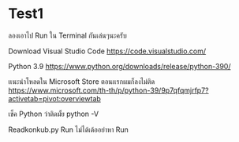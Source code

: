 # Test1
ลองเอาไป Run ใน Terminal กันเล่นๆนะครับ

Download Visual Studio Code
https://code.visualstudio.com/

Python 3.9
https://www.python.org/downloads/release/python-390/

เเนะนำโหลดใน Microsoft Store ตอนเเรกผมก็ลงไม่ติด
https://www.microsoft.com/th-th/p/python-39/9p7qfqmjrfp7?activetab=pivot:overviewtab

เช็ค Python ว่าติดมั้ย
python -V

Readkonkub.py Run ไม่ได้เด้ออย่าหา Run

